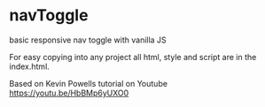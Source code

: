 # navToggle
basic responsive nav toggle with vanilla JS

For easy copying into any project all html, style and script are in the index.html.

Based on Kevin Powells tutorial on Youtube 
<https://youtu.be/HbBMp6yUXO0>
